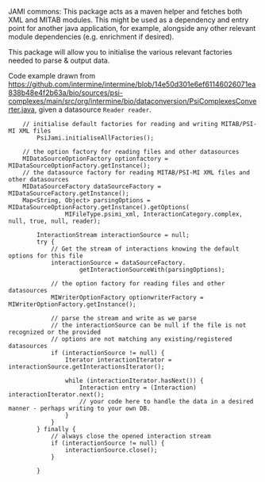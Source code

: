 JAMI commons: This package acts as a maven helper and fetches both XML and MITAB modules.
This might be used as a dependency and entry point for another java application, for example, alongside any other relevant module dependencies (e.g. enrichment if desired).

This package will allow you to initialise the various relevant factories needed to parse & output data.

Code example drawn from https://github.com/intermine/intermine/blob/14e50d301e6ef61146026071ea838b48e4f2b63a/bio/sources/psi-complexes/main/src/org/intermine/bio/dataconversion/PsiComplexesConverter.java, given a datasource `Reader reader`.

```
    // initialise default factories for reading and writing MITAB/PSI-MI XML files
        PsiJami.initialiseAllFactories();

    // the option factory for reading files and other datasources
    MIDataSourceOptionFactory optionfactory = MIDataSourceOptionFactory.getInstance();
    // the datasource factory for reading MITAB/PSI-MI XML files and other datasources
    MIDataSourceFactory dataSourceFactory = MIDataSourceFactory.getInstance();
    Map<String, Object> parsingOptions = MIDataSourceOptionFactory.getInstance().getOptions(
                MIFileType.psimi_xml, InteractionCategory.complex, null, true, null, reader);

        InteractionStream interactionSource = null;
        try {
            // Get the stream of interactions knowing the default options for this file
            interactionSource = dataSourceFactory.
                    getInteractionSourceWith(parsingOptions);

            // the option factory for reading files and other datasources
            MIWriterOptionFactory optionwriterFactory = MIWriterOptionFactory.getInstance();

            // parse the stream and write as we parse
            // the interactionSource can be null if the file is not recognized or the provided
            // options are not matching any existing/registered datasources
            if (interactionSource != null) {
                Iterator interactionIterator = interactionSource.getInteractionsIterator();

                while (interactionIterator.hasNext()) {
                    Interaction entry = (Interaction) interactionIterator.next();
                    // your code here to handle the data in a desired manner - perhaps writing to your own DB.
                }
            }
        } finally {
            // always close the opened interaction stream
            if (interactionSource != null) {
                interactionSource.close();
            }

        }
 ```